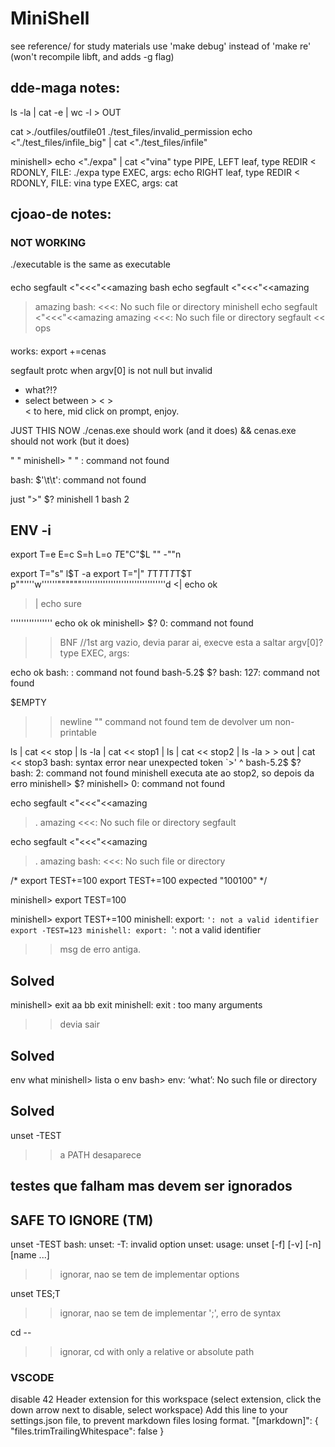 # MiniShell

see reference/ for study materials
use 'make debug' instead of 'make re' (won't recompile libft, and adds -g flag)

## dde-maga notes:
ls -la | cat -e | wc -l > OUT

cat >./outfiles/outfile01 <missing >./test_files/invalid_permission
echo <"./test_files/infile_big" | cat <"./test_files/infile"

minishell> echo <"./expa" | cat <"vina"
type PIPE,
LEFT leaf,
        type REDIR < RDONLY,
        FILE: ./expa
                type EXEC, args:
                echo
RIGHT leaf,
        type REDIR < RDONLY,
        FILE: vina
                type EXEC, args:
                cat


## cjoao-de notes:
### NOT WORKING
./executable is the same as executable
####
echo segfault <"<<<"<<amazing
bash
echo segfault <"<<<"<<amazing
> amazing
bash: <<<: No such file or directory
minishell
echo segfault <"<<<"<<amazing
> amazing
<<<: No such file or directory
segfault                                << ops
####




works:
export +=cenas 

segfault protc when argv[0] is not null but invalid
- what?!?
- select between > <  >		
    < to here, mid click on prompt, enjoy.

JUST THIS NOW
./cenas.exe     should work (and it does)
&&
cenas.exe       should not work (but it does)



"		"
minishell> "            "
                 : command not found
<!-- bash is joking -->
bash: $'\t\t': command not found


just ">"
$? 
minishell 1
bash 2

## ENV -i

<!-- done from here -->
export T=e E=c S=h L=o
$T$E"C"$L "" -""n

export T="s"
l$T -a
export T="|"
$T$T$T$T$T$T$T
p""''''w''''''""""""''''''''''''''''''''''''''''''''d
<| echo ok
>| echo sure

<!-- export T="echo segfault | grep segfault"
 $T
bash:
segfault | grep segfault
>> executa o echo
minishell>
    echo segfault | grep segfault: command not found
>> nao executa o echo, parse nao e refeito -->


'''''''''''''''' echo ok
ok
minishell> $?
0: command not found
>> BNF //1st arg vazio, devia parar ai, execve esta a saltar argv[0]?
type EXEC, args:

echo
ok
bash: : command not found
bash-5.2$ $?
bash: 127: command not found


<!-- <| echo ok
bash: syntax error near unexpected token `|'
bash-5.2$ $?
bash: 2: command not found

>| echo sure
syntax error: unexpected token
>> devia ser command not found. esta a parar no parser......
minishell> $?
1: command not found
bash: sure: command not found
bash-5.2$ $?
bash: 127: command not found
>> >> clober, not implemented -->

 $EMPTY
>> newline
""
command not found
>> tem de devolver um non-printable


ls | cat << stop | ls -la | cat << stop1 | ls | cat << stop2 | ls -la > > out | cat << stop3
bash: syntax error near unexpected token `>'                            ^
bash-5.2$ $?
bash: 2: command not found
minishell executa ate ao stop2, so depois da erro
minishell> $?
minishell> 0: command not found


echo segfault <"<<<"<<amazing
> .
> amazing
<<<: No such file or directory
segfault

echo segfault <"<<<"<<amazing
> .
> amazing
bash: <<<: No such file or directory

<!--
minishell> echo seg <> echo seg
syntax error: unexpected token
bash$ echo seg <> echo seg
seg seg
>> The redirection operator. [ n ]<> word. causes the file whose name is the expansion of word to be opened for both reading and writing on file descriptor n , or on file descriptor 0 if n is not specified. If the file does not exist, it is created.


echo <<< echo seegf
syntax error: unexpected token
bash
echo <<< echo seegf
seegf
>> Here Strings -->


/*
export TEST+=100
export TEST+=100
    expected "100100"
*/

minishell> export TEST=100

minishell> export TEST+=100
minishell: export: `': not a valid identifier
export -TEST=123
minishell: export: `': not a valid identifier
>> msg de erro antiga.

## Solved
minishell> exit aa bb
exit
minishell: exit : too many arguments
>> devia sair

## Solved
env what
minishell> lista o env
bash>   env: ‘what’: No such file or directory

## Solved
unset -TEST
>> a PATH desaparece


## testes que falham mas devem ser ignorados
## SAFE TO IGNORE (TM)
unset -TEST
bash: unset: -T: invalid option
unset: usage: unset [-f] [-v] [-n] [name ...]
>> ignorar, nao se tem de implementar options

unset TES;T
>> ignorar, nao se tem de implementar ';', erro de syntax

cd --
>> ignorar, cd with only a relative or absolute path


### VSCODE
disable 42 Header extension for this workspace
    (select extension, click the down arrow next to disable, select workspace)
Add this line to your settings.json file, to prevent markdown files losing format.
"[markdown]": {
    "files.trimTrailingWhitespace": false
}

